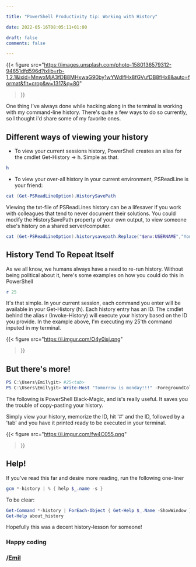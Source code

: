 ```yaml
--- 

title: "PowerShell Productivity tip: Working with History" 

date: 2022-05-16T08:05:11+01:00 

draft: false
comments: false

--- 
```




{{< figure
  src="https://images.unsplash.com/photo-1580136579312-94651dfd596d?ixlib=rb-1.2.1&ixid=MnwxMjA3fDB8MHxwaG90by1wYWdlfHx8fGVufDB8fHx8&auto=format&fit=crop&w=1317&q=80"
>}}


One thing I've always done while hacking along in the terminal is working with my command-line history. There's quite a few ways to do so currently, so I thought i'd share some of my favorite ones.

## Different ways of viewing your history
- To view your current sessions history, PowerShell creates an alias for the cmdlet Get-History -> h. Simple as that.
```powershell
h
```
- To view your over-all history in your current environment, PSReadLine is your friend: 
```powershell
cat (Get-PSReadLineOption).HistorySavePath
```
Viewing the txt-file of PSReadLines history can be a lifesaver if you work with colleagues that tend to never document their solutions. You could modify the HistorySavePath property of your own output, to view someone else's history on a shared server/computer.
```powershell
cat (Get-PSReadLineOption).historysavepath.Replace("$env:USERNAME","Your-Colleague-That-Did-Not-Docx-It")
```


## History Tend To Repeat Itself
As we all know, we humans always have a need to re-run history. Without being political about it, here's some examples on how you could do this in PowerShell

```powershell
r 25
```
It's that simple. In your current session, each command you enter will be available in your Get-History (h). Each history entry has an ID. The cmdlet behind the alias r (Invoke-History) will execute your history based on the ID you provide. In the example above, I'm executing my 25'th command inputed in my terminal.

{{< figure
  src="https://i.imgur.com/O4y0isj.png"
>}}

## But there's more!
```powershell
PS C:\Users\Emil\git> #25<tab>
PS C:\Users\Emil\git> Write-Host "Tomorrow is monday!!!" -ForegroundColor (Get-Random "Green","Yellow","Blue")
```
The following is PowerShell Black-Magic, and is's really useful. It saves you the trouble of copy-pasting your history.

Simply view your history, memorize the ID, hit '#' and the ID, followed by a 'tab' and you have it printed ready to be executed in your terminal.

{{< figure
  src="https://i.imgur.com/fw4C055.png"
>}}


## Help!
If you've read this far and desire more reading, run the following one-liner
```powershell
gcm *-history | % { help $_.name -s }
```
To be clear:
```powershell
Get-Command *-history | ForEach-Object { Get-Help $_.Name -ShowWindow }
Get-Help about_history
```
Hopefully this was a decent history-lesson for someone!

### Happy coding

### /[Emil](https://twitter.com/ehmiiz)
